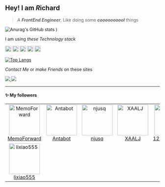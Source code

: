 ## Hey! I am *R*ichard

> A ***FrontEnd*** ***Engineer***, Like doing some ***coooooooool*** things

![Anurag's GitHub stats](https://github-readme-stats.vercel.app/api?username=SilenceRichard&count_private=true&theme=radical&include_all_commits=true)
)

I am using *these Technology stack*

<img src="https://img.shields.io/badge/JavaScript-323330?style=for-the-badge&logo=javascript&logoColor=F7DF1E" height="20px" />
<img src="https://img.shields.io/badge/TypeScript-007ACC?style=for-the-badge&logo=typescript&logoColor=white" height="20px" />
<img src="https://img.shields.io/badge/Node.js-339933?style=for-the-badge&logo=nodedotjs&logoColor=white" height="20px" />
<img src="https://img.shields.io/badge/React-20232A?style=for-the-badge&logo=react&logoColor=61DAFB" height="20px" />
<img src="https://img.shields.io/badge/Vue.js-35495E?style=for-the-badge&logo=vuedotjs&logoColor=4FC08D" height="20px" />


[![Top Langs](https://github-readme-stats.vercel.app/api/top-langs/?username=anuraghazra&layout=compact)](https://github.com/anuraghazra/github-readme-stats)

  
*Contact Me* or *make Friends* on these sites

<a href="https://silencerichard.github.io/my-blog/">
  <img src="https://img.shields.io/badge/Blogger-FF5722?style=for-the-badge&logo=blogger&logoColor=white">
</a>
<a href="https://twitter.com/silenceRichard1">
  <img src="https://img.shields.io/badge/Twitter-1DA1F2?style=for-the-badge&logo=twitter&logoColor=white">
</a>

---
#### :sparkles: My followers
<!--START_SECTION:top-followers-->
<table>
  <tr>
<td align="center">
              <a href="https://github.com/MemoForward">
                <img src="https://avatars.githubusercontent.com/u/29476052?v=4" width="100px;" alt="MemoForward"/>
                </a>
              <br />
             <a href="https://github.com/MemoForward">MemoForward</a>
            </td>
            <td align="center">
              <a href="https://github.com/Antabot">
                <img src="https://avatars.githubusercontent.com/u/37368613?v=4" width="100px;" alt="Antabot"/>
                </a>
              <br />
             <a href="https://github.com/Antabot">Antabot</a>
            </td>
            <td align="center">
              <a href="https://github.com/njusq">
                <img src="https://avatars.githubusercontent.com/u/38641314?v=4" width="100px;" alt="njusq"/>
                </a>
              <br />
             <a href="https://github.com/njusq">njusq</a>
            </td>
            <td align="center">
              <a href="https://github.com/XAALJ">
                <img src="https://avatars.githubusercontent.com/u/44630193?v=4" width="100px;" alt="XAALJ"/>
                </a>
              <br />
             <a href="https://github.com/XAALJ">XAALJ</a>
            </td>
            <td align="center">
              <a href="https://github.com/123maple321">
                <img src="https://avatars.githubusercontent.com/u/48006362?v=4" width="100px;" alt="123maple321"/>
                </a>
              <br />
             <a href="https://github.com/123maple321">123maple321</a>
            </td>
            <td align="center">
              <a href="https://github.com/Ducky-Suki">
                <img src="https://avatars.githubusercontent.com/u/49588549?v=4" width="100px;" alt="Ducky-Suki"/>
                </a>
              <br />
             <a href="https://github.com/Ducky-Suki">Ducky-Suki</a>
            </td>
            <td align="center">
              <a href="https://github.com/luweifengCtoa">
                <img src="https://avatars.githubusercontent.com/u/57134639?v=4" width="100px;" alt="luweifengCtoa"/>
                </a>
              <br />
             <a href="https://github.com/luweifengCtoa">luweifengCtoa</a>
            </td>
              </tr>
  <tr>
<td align="center">
              <a href="https://github.com/lixiao555">
                <img src="https://avatars.githubusercontent.com/u/64315478?v=4" width="100px;" alt="lixiao555"/>
                </a>
              <br />
             <a href="https://github.com/lixiao555">lixiao555</a>
            </td>
              </tr>
</table>
<!--END_SECTION:top-followers-->

